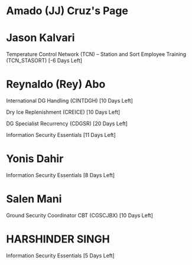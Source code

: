 # Amado (JJ) Cruz's Page




# Jason Kalvari


Temperature Control Network (TCN) – Station and Sort Employee Training (TCN_STASORT) [-6 Days Left]



# Reynaldo (Rey) Abo


International DG Handling (CINTDGH) [10 Days Left]

Dry Ice Replenishment (CREICE) [10 Days Left]

DG Specialist Recurrency (CDGSR) [20 Days Left]

Information Security Essentials [11 Days Left]



# Yonis Dahir


Information Security Essentials [8 Days Left]



# Salen Mani


Ground Security Coordinator CBT (CGSCJBX) [10 Days Left]



# HARSHINDER SINGH


Information Security Essentials [5 Days Left]




